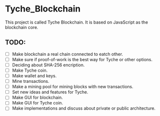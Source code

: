# Tyche_Blockchain

This project is called Tyche Blockchain. It is based on JavaScript as the blockchain core.

## TODO:
- [ ] Make blockchain a real chain connected to eatch other.
- [ ] Make sure if proof-of-work is the best way for Tyche or other options.
- [ ] Deciding about SHA-256 encription.
- [ ] Make Tyche coin.
- [ ] Make wallet and keys.
- [ ] Mine transactions.
- [ ] Make a mining pool for mining blocks with new transactions.
- [ ] Set new ideas and features for Tyche.
- [ ] Make GUI for blockchain.
- [ ] Make GUI for Tyche coin.
- [ ] Make implementations and discuss about private or public architecture.